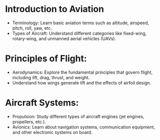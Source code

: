 # Introduction to Aviation
 - Terminology: Learn basic aviation terms such as altitude, airspeed, pitch, roll, yaw, etc.
 - Types of Aircraft: Understand different categories like fixed-wing, rotary-wing, and unmanned aerial vehicles (UAVs).


# Principles of Flight:
 - Aerodynamics: Explore the fundamental principles that govern flight, including lift, drag, thrust, and weight.
 - Understand how wings generate lift and the effects of airfoil design.

# Aircraft Systems:
 - Propulsion: Study different types of aircraft engines (jet engines, propellers, etc.).
 - Avionics: Learn about navigation systems, communication equipment, and other electronic systems on board.

